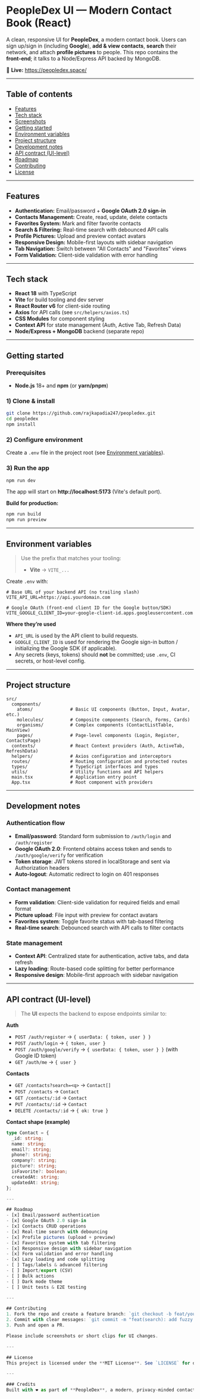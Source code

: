 # PeopleDex UI — Modern Contact Book (React)

A clean, responsive UI for **PeopleDex**, a modern contact book. Users can sign up/sign in (including **Google**), **add & view contacts**, **search** their network, and attach **profile pictures** to people. This repo contains the **front-end**; it talks to a Node/Express API backed by MongoDB.

🔗 **Live:** https://peopledex.space/

---

## Table of contents

- [Features](#features)
- [Tech stack](#tech-stack)
- [Screenshots](#screenshots)
- [Getting started](#getting-started)
- [Environment variables](#environment-variables)
- [Project structure](#project-structure)
- [Development notes](#development-notes)
- [API contract (UI-level)](#api-contract-ui-level)
- [Roadmap](#roadmap)
- [Contributing](#contributing)
- [License](#license)

---

## Features

- **Authentication:** Email/password + **Google OAuth 2.0 sign-in**
- **Contacts Management:** Create, read, update, delete contacts
- **Favorites System:** Mark and filter favorite contacts
- **Search & Filtering:** Real-time search with debounced API calls
- **Profile Pictures:** Upload and preview contact avatars
- **Responsive Design:** Mobile-first layouts with sidebar navigation
- **Tab Navigation:** Switch between "All Contacts" and "Favorites" views
- **Form Validation:** Client-side validation with error handling

---

## Tech stack

- **React 18** with TypeScript
- **Vite** for build tooling and dev server
- **React Router v6** for client-side routing
- **Axios** for API calls (see `src/helpers/axios.ts`)
- **CSS Modules** for component styling
- **Context API** for state management (Auth, Active Tab, Refresh Data)
- **Node/Express + MongoDB** backend (separate repo)

---

## Getting started

### Prerequisites

- **Node.js** 18+ and **npm** (or **yarn/pnpm**)

### 1) Clone & install

```bash
git clone https://github.com/rajkapadia247/peopledex.git
cd peopledex
npm install
```

### 2) Configure environment

Create a `.env` file in the project root (see [Environment variables](#environment-variables)).

### 3) Run the app

```bash
npm run dev
```

The app will start on **http://localhost:5173** (Vite's default port).

**Build for production:**

```bash
npm run build
npm run preview
```

---

## Environment variables

> Use the prefix that matches your tooling:
>
> - **Vite** → `VITE_...`

Create `.env` with:

```
# Base URL of your backend API (no trailing slash)
VITE_API_URL=https://api.yourdomain.com

# Google OAuth (front-end client ID for the Google button/SDK)
VITE_GOOGLE_CLIENT_ID=your-google-client-id.apps.googleusercontent.com
```

**Where they’re used**

- `API_URL` is used by the API client to build requests.
- `GOOGLE_CLIENT_ID` is used for rendering the Google sign-in button / initializing the Google SDK (if applicable).
- Any secrets (keys, tokens) should **not** be committed; use `.env`, CI secrets, or host-level config.

---

## Project structure

```
src/
  components/
    atoms/              # Basic UI components (Button, Input, Avatar, etc.)
    molecules/          # Composite components (Search, Forms, Cards)
    organisms/          # Complex components (ContactListTable, MainView)
    pages/              # Page-level components (Login, Register, ContactsPage)
  contexts/             # React Context providers (Auth, ActiveTab, RefreshData)
  helpers/              # Axios configuration and interceptors
  routes/               # Routing configuration and protected routes
  types/                # TypeScript interfaces and types
  utils/                # Utility functions and API helpers
  main.tsx              # Application entry point
  App.tsx               # Root component with providers
```

---

## Development notes

### Authentication flow

- **Email/password**: Standard form submission to `/auth/login` and `/auth/register`
- **Google OAuth 2.0**: Frontend obtains access token and sends to `/auth/google/verify` for verification
- **Token storage**: JWT tokens stored in localStorage and sent via Authorization headers
- **Auto-logout**: Automatic redirect to login on 401 responses

### Contact management

- **Form validation**: Client-side validation for required fields and email format
- **Picture upload**: File input with preview for contact avatars
- **Favorites system**: Toggle favorite status with tab-based filtering
- **Real-time search**: Debounced search with API calls to filter contacts

### State management

- **Context API**: Centralized state for authentication, active tabs, and data refresh
- **Lazy loading**: Route-based code splitting for better performance
- **Responsive design**: Mobile-first approach with sidebar navigation

---

## API contract (UI-level)

> The **UI** expects the backend to expose endpoints similar to:

**Auth**

- `POST /auth/register` → `{ userData: { token, user } }`
- `POST /auth/login` → `{ token, user }`
- `POST /auth/google/verify` → `{ userData: { token, user } }` (with Google ID token)
- `GET /auth/me` → `{ user }`

**Contacts**

- `GET /contacts?search=<q>` → `Contact[]`
- `POST /contacts` → `Contact`
- `GET /contacts/:id` → `Contact`
- `PUT /contacts/:id` → `Contact`
- `DELETE /contacts/:id` → `{ ok: true }`

**Contact shape (example)**

```ts
type Contact = {
  _id: string;
  name: string;
  email?: string;
  phone?: string;
  company?: string;
  picture?: string;
  isFavorite?: boolean;
  createdAt: string;
  updatedAt: string;
};

---

## Roadmap
- [x] Email/password authentication
- [x] Google OAuth 2.0 sign-in
- [x] Contacts CRUD operations
- [x] Real-time search with debouncing
- [x] Profile pictures (upload + preview)
- [x] Favorites system with tab filtering
- [x] Responsive design with sidebar navigation
- [x] Form validation and error handling
- [x] Lazy loading and code splitting
- [ ] Tags/labels & advanced filtering
- [ ] Import/export (CSV)
- [ ] Bulk actions
- [ ] Dark mode theme
- [ ] Unit tests & E2E testing

---

## Contributing
1. Fork the repo and create a feature branch: `git checkout -b feat/your-feature`
2. Commit with clear messages: `git commit -m "feat(search): add fuzzy match"`
3. Push and open a PR.

Please include screenshots or short clips for UI changes.

---

## License
This project is licensed under the **MIT License**. See `LICENSE` for details.

---

### Credits
Built with ❤️ as part of **PeopleDex**, a modern, privacy-minded contact book.
```

